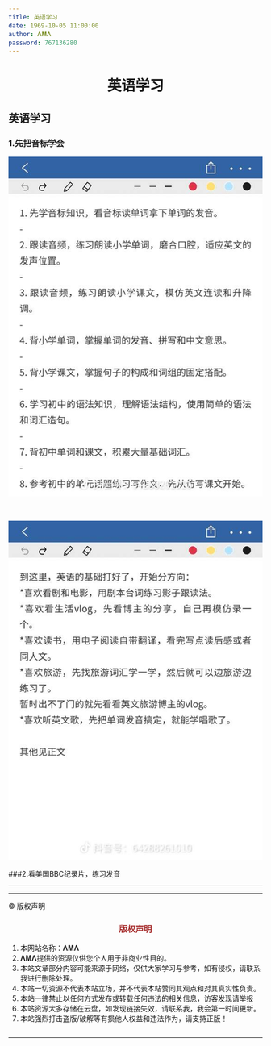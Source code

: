 ```yaml
---
title: 英语学习
date: 1969-10-05 11:00:00
author: 𝚲𝚳𝚲
password: 767136280
---
```


<h1><center>英语学习</center></h1>







## 英语学习

### 1.先把音标学会

![clip_image002.jpg](https://raw.githubusercontent.com/protonlml/blogimages/master/imgs/202411232123041.jpg)

﻿



![clip_image004.jpg](https://raw.githubusercontent.com/protonlml/blogimages/master/imgs/202411232124103.jpg)

###2.看美国BBC纪录片，练习发音



---


----

© 版权声明

<escape>

<div>
    <h3 align="center"  style="color: brown;" >版权声明</h3>
    <table>
   		<tr>
    		<ol>
				<li>本网站名称：𝚲𝚳𝚲</li>
				<li>𝚲𝚳𝚲提供的资源仅供您个人用于非商业性目的。</li>
				<li>本站文章部分内容可能来源于网络，仅供大家学习与参考，如有侵权，请联系我进行删除处理。</li>
				<li>本站一切资源不代表本站立场，并不代表本站赞同其观点和对其真实性负责。</li>
        		<li>本站一律禁止以任何方式发布或转载任何违法的相关信息，访客发现请举报</li> 
        		<li>本站资源大多存储在云盘，如发现链接失效，请联系我，我会第一时间更新。</li>
        		<li>本站强烈打击盗版/破解等有损他人权益和违法作为，请支持正版！</li>  
			</ol>
		</tr>
	</table>
</div>





</escape>

----



